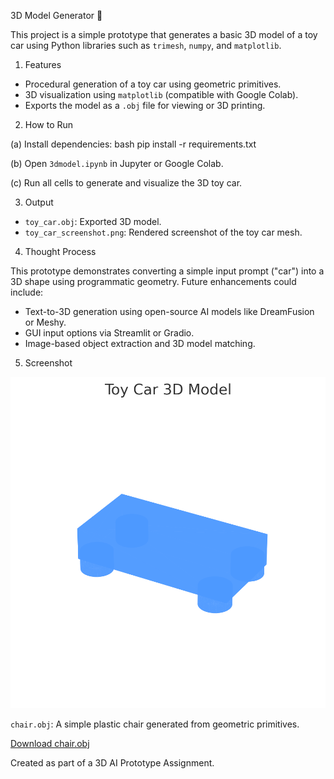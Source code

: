 
3D Model Generator 🚗

This project is a simple prototype that generates a basic 3D model of a toy car using Python libraries such as `trimesh`, `numpy`, and `matplotlib`.

1. Features

- Procedural generation of a toy car using geometric primitives.
- 3D visualization using `matplotlib` (compatible with Google Colab).
- Exports the model as a `.obj` file for viewing or 3D printing.

2. How to Run

(a) Install dependencies:
	bash
	pip install -r requirements.txt


(b) Open `3dmodel.ipynb` in Jupyter or Google Colab.

(c) Run all cells to generate and visualize the 3D toy car.

3. Output

- `toy_car.obj`: Exported 3D model.
- `toy_car_screenshot.png`: Rendered screenshot of the toy car mesh.

4. Thought Process

This prototype demonstrates converting a simple input prompt ("car") into a 3D shape using programmatic geometry. Future enhancements could include:
- Text-to-3D generation using open-source AI models like DreamFusion or Meshy.
- GUI input options via Streamlit or Gradio.
- Image-based object extraction and 3D model matching.

5. Screenshot

![Toy Car](toy_car_screenshot.png)

`chair.obj`: A simple plastic chair generated from geometric primitives.

[Download chair.obj](chair.obj)




Created as part of a 3D AI Prototype Assignment.
